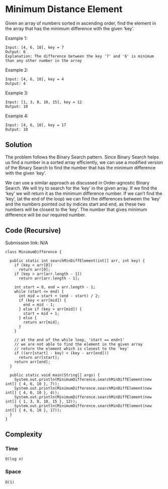 # Minimum Distance Element
Given an array of numbers sorted in ascending order, find the element in the array that has the minimum difference with the given ‘key’.

Example 1:
```
Input: [4, 6, 10], key = 7
Output: 6
Explanation: The difference between the key '7' and '6' is minimum than any other number in the array 
```
Example 2:
```
Input: [4, 6, 10], key = 4
Output: 4
```
Example 3:
```
Input: [1, 3, 8, 10, 15], key = 12
Output: 10
```
Example 4:
```
Input: [4, 6, 10], key = 17
Output: 10
```
## Solution
The problem follows the Binary Search pattern. Since Binary Search helps us find a number in a sorted array efficiently, we can use a modified version of the Binary Search to find the number that has the minimum difference with the given ‘key’.

We can use a similar approach as discussed in Order-agnostic Binary Search. We will try to search for the ‘key’ in the given array. If we find the ‘key’ we will return it as the minimum difference number. If we can’t find the ‘key’, (at the end of the loop) we can find the differences between the ‘key’ and the numbers pointed out by indices start and end, as these two numbers will be closest to the ‘key’. The number that gives minimum difference will be our required number.
## Code (Recursive)
Submission link: N/A
```
class MinimumDifference {

  public static int searchMinDiffElement(int[] arr, int key) {
    if (key < arr[0])
      return arr[0];
    if (key > arr[arr.length - 1])
      return arr[arr.length - 1];

    int start = 0, end = arr.length - 1;
    while (start <= end) {
      int mid = start + (end - start) / 2;
      if (key < arr[mid]) {
        end = mid - 1;
      } else if (key > arr[mid]) {
        start = mid + 1;
      } else {
        return arr[mid];
      }
    }

    // at the end of the while loop, 'start == end+1'
    // we are not able to find the element in the given array
    // return the element which is closest to the 'key'
    if ((arr[start] - key) < (key - arr[end]))
      return arr[start];
    return arr[end];
  }

  public static void main(String[] args) {
    System.out.println(MinimumDifference.searchMinDiffElement(new int[] { 4, 6, 10 }, 7));
    System.out.println(MinimumDifference.searchMinDiffElement(new int[] { 4, 6, 10 }, 4));
    System.out.println(MinimumDifference.searchMinDiffElement(new int[] { 1, 3, 8, 10, 15 }, 12));
    System.out.println(MinimumDifference.searchMinDiffElement(new int[] { 4, 6, 10 }, 17));
  }
}
```
## Complexity
### Time
`O(log n)`
### Space
`O(1)`
